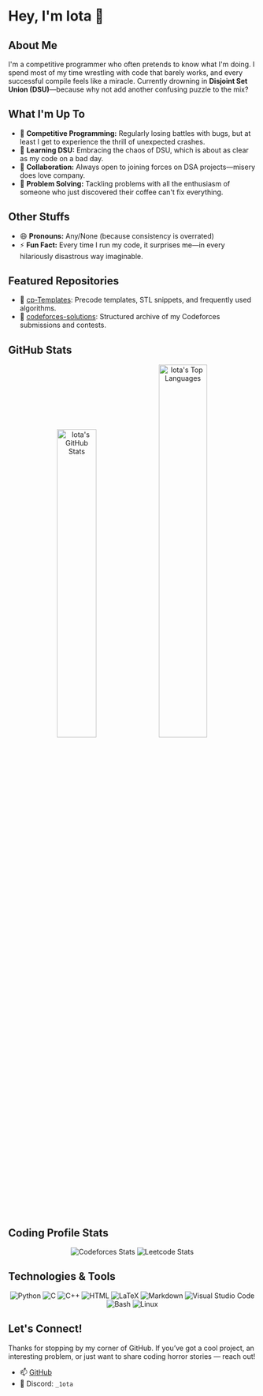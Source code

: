 # Hey, I'm Iota 👋

## About Me
I'm a competitive programmer who often pretends to know what I'm doing. I spend most of my time wrestling with code that barely works, and every successful compile feels like a miracle. Currently drowning in **Disjoint Set Union (DSU)**—because why not add another confusing puzzle to the mix?

## What I'm Up To
- 🔭 **Competitive Programming:** Regularly losing battles with bugs, but at least I get to experience the thrill of unexpected crashes.
- 🌱 **Learning DSU:** Embracing the chaos of DSU, which is about as clear as my code on a bad day.
- 👯 **Collaboration:** Always open to joining forces on DSA projects—misery does love company.
- 🤔 **Problem Solving:** Tackling problems with all the enthusiasm of someone who just discovered their coffee can't fix everything.

## Other Stuffs
- 😄 **Pronouns:** Any/None (because consistency is overrated)
- ⚡ **Fun Fact:** Every time I run my code, it surprises me—in every hilariously disastrous way imaginable.

## Featured Repositories
- 🧰 [cp-Templates](https://github.com/1OT4/cp-Templates): Precode templates, STL snippets, and frequently used algorithms.
- 🎯 [codeforces-solutions](https://github.com/1OT4/codeforces-solutions): Structured archive of my Codeforces submissions and contests.

## GitHub Stats
<div align="center">
  <img width="40%" src="https://github-readme-stats.vercel.app/api?username=1OT4&theme=vue-dark&show_icons=true&hide_border=true&count_private=true" alt="Iota's GitHub Stats" />
  <img width="44%" src="https://github-readme-stats.vercel.app/api/top-langs/?username=1OT4&theme=vue-dark&show_icons=true&hide_border=true&layout=compact" alt="Iota's Top Languages" />
</div>

## Coding Profile Stats
<div align="center">
  <img src="https://codeforces-readme-stats.vercel.app/api/card?username=1ota&theme=dark" alt="Codeforces Stats">
  <img length="40%" src="https://leetcard.jacoblin.cool/1ota?theme=dark&font=Cairo&ext=activity" alt="Leetcode Stats">
</div>

## Technologies & Tools
<p align="center">
  <img alt="Python" src="https://img.shields.io/badge/Python-3f7cad.svg?logo=python&logoColor=white">
  <img alt="C" src="https://img.shields.io/badge/C-0F599C?logo=C&logoColor=white">
  <img alt="C++" src="https://img.shields.io/badge/C%2B%2B-00599C?logo=c%2B%2B&logoColor=white">
  <img alt="HTML" src="https://img.shields.io/badge/HTML-E34F26.svg?logo=html5&logoColor=white">
  <img alt="LaTeX" src="https://img.shields.io/badge/LaTeX-008080.svg?logo=LaTeX&logoColor=white">
  <img alt="Markdown" src="https://img.shields.io/badge/Markdown-20232A.svg?logo=markdown&logoColor=white">
  <img alt="Visual Studio Code" src="https://img.shields.io/badge/Visual%20Studio%20Code-167acd.svg?logo=visual-studio-code&logoColor=white">
  <img alt="Bash" src="https://img.shields.io/badge/Bash-20232A.svg?logo=gnu-bash&logoColor=white">
  <img alt="Linux" src="https://img.shields.io/badge/Linux-f6db47?logo=linux&logoColor=black">
</p>

## Let's Connect!
Thanks for stopping by my corner of GitHub. If you’ve got a cool project, an interesting problem, or just want to share coding horror stories — reach out!

- 📫 [GitHub](https://github.com/1OT4)  
- 💬 Discord: `_1ota`  
